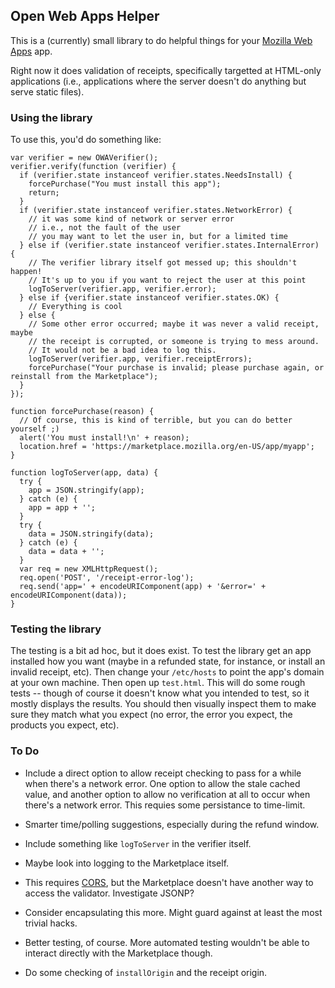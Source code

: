 ## Open Web Apps Helper

This is a (currently) small library to do helpful things for your
[Mozilla Web Apps](https://www.mozilla.org/en-US/apps/partners/) app.

Right now it does validation of receipts, specifically targetted at
HTML-only applications (i.e., applications where the server doesn't do
anything but serve static files).

### Using the library

To use this, you'd do something like:

    var verifier = new OWAVerifier();
    verifier.verify(function (verifier) {
      if (verifier.state instanceof verifier.states.NeedsInstall) {
        forcePurchase("You must install this app");
        return;
      }
      if (verifier.state instanceof verifier.states.NetworkError) {
        // it was some kind of network or server error
        // i.e., not the fault of the user
        // you may want to let the user in, but for a limited time
      } else if (verifier.state instanceof verifier.states.InternalError) {
        // The verifier library itself got messed up; this shouldn't happen!
        // It's up to you if you want to reject the user at this point
        logToServer(verifier.app, verifier.error);
      } else if {verifier.state instanceof verifier.states.OK) {
        // Everything is cool
      } else {
        // Some other error occurred; maybe it was never a valid receipt, maybe
        // the receipt is corrupted, or someone is trying to mess around.
        // It would not be a bad idea to log this.
        logToServer(verifier.app, verifier.receiptErrors);
        forcePurchase("Your purchase is invalid; please purchase again, or reinstall from the Marketplace");
      }
    });

    function forcePurchase(reason) {
      // Of course, this is kind of terrible, but you can do better yourself ;)
      alert('You must install!\n' + reason);
      location.href = 'https://marketplace.mozilla.org/en-US/app/myapp';
    }

    function logToServer(app, data) {
      try {
        app = JSON.stringify(app);
      } catch (e) {
        app = app + '';
      }
      try {
        data = JSON.stringify(data);
      } catch (e) {
        data = data + '';
      }
      var req = new XMLHttpRequest();
      req.open('POST', '/receipt-error-log');
      req.send('app=' + encodeURIComponent(app) + '&error=' + encodeURIComponent(data));
    }

### Testing the library

The testing is a bit ad hoc, but it does exist.  To test the library
get an app installed how you want (maybe in a refunded state, for
instance, or install an invalid receipt, etc).  Then change your
`/etc/hosts` to point the app's domain at your own machine.  Then open
up `test.html`.  This will do some rough tests -- though of course it
doesn't know what you intended to test, so it mostly displays the
results.  You should then visually inspect them to make sure they
match what you expect (no error, the error you expect, the products
you expect, etc).

### To Do

* Include a direct option to allow receipt checking to pass for a
  while when there's a network error.  One option to allow the stale
  cached value, and another option to allow no verification at all to
  occur when there's a network error.  This requies some persistance
  to time-limit.

* Smarter time/polling suggestions, especially during the refund window.

* Include something like `logToServer` in the verifier itself.

* Maybe look into logging to the Marketplace itself.

* This requires [CORS](http://www.w3.org/TR/cors/), but the
  Marketplace doesn't have another way to access the validator.
  Investigate JSONP?

* Consider encapsulating this more.  Might guard against at least the
  most trivial hacks.

* Better testing, of course.  More automated testing wouldn't be able
  to interact directly with the Marketplace though.

* Do some checking of `installOrigin` and the receipt origin.
